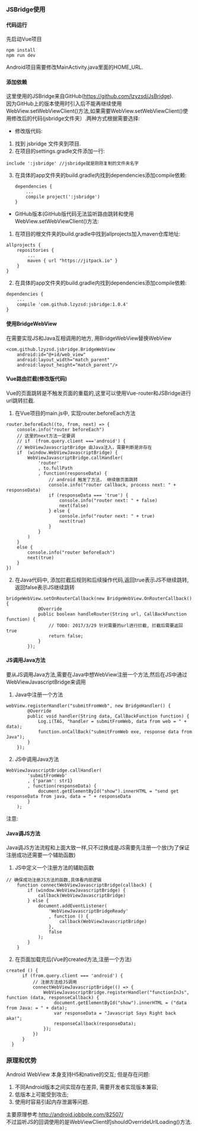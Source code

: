 ### JSBridge使用

#### 代码运行
先启动Vue项目
```
npm install 
npm run dev
```
Android项目需要修改MainActivity.java里面的HOME_URL.
#### 添加依赖
这里使用的JSBridge来自GitHub(https://github.com/lzyzsd/JsBridge).  
因为GitHub上的版本使用时引入后不能再继续使用WebView.setWebViewClient()方法,如果需要WebView.setWebViewClient()使用修改后的代码(jsbridge文件夹）.两种方式根据需要选择:
* 修改版代码:
1. 找到 jsbridge 文件夹到项目.
2. 在项目的settings.gradle文件添加一行:
```
include ':jsbridge' //jsbridge就是刚刚复制的文件夹名字
```
3. 在具体的app文件夹的build.gradle内找到dependencies添加compile依赖:
    ```
    dependencies {
        ...
        compile project(':jsbridge')
    }
    ```
* GitHub版本(GitHub版代码无法监听路由跳转和使用WebView.setWebViewClient()方法: 
1. 在项目的根文件夹的build.gradle中找到allprojects加入maven仓库地址:
``` 
allprojects {
    repositories {
        ...
        maven { url "https://jitpack.io" }
    }
}
```
2. 在具体的app文件夹的build.gradle内找到dependencies添加compile依赖:
```
dependencies {
    ...
    compile 'com.github.lzyzsd:jsbridge:1.0.4'
}
```
#### 使用BridgeWebView
在需要实现JS和Java互相调用的地方, 用BridgeWebView替换WebView
```
<com.github.lzyzsd.jsbridge.BridgeWebView
    android:id="@+id/web_view"
    android:layout_width="match_parent"
    android:layout_height="match_parent"/>
```
#### Vue路由拦截(修改版代码)
Vue的页面跳转是不触发页面的重载的,这里可以使用Vue-router和JSBridge进行url跳转拦截.
1. 在Vue项目的main.js中, 实现router.beforeEach方法
```
router.beforeEach((to, from, next) => {
    console.info("router beforeEach")
    // 这里的next方法一定要调
    // if  (from.query.client ==='android') {
	// WebViewJavascriptBridge 由Java注入，需要判断是非存在
    if  (window.WebViewJavascriptBridge) {
        WebViewJavascriptBridge.callHandler(
            'router'
            , to.fullPath
            , function(responseData) {
                // android 触发了方法， 继续做页面跳转
                console.info("router callback, process next: " + responseData)
                if (responseData === 'true') {
                    console.info("router next: " + false)
                    next(false)
                } else {
                    console.info("router next: " + true)
                    next(true)
                }
            }
        )
    }
    else {
        console.info("router beforeEach")
        next(true)
    }
})
```
2. 在Java代码中, 添加拦截后规则和后续操作代码,返回true表示JS不继续跳转,返回false表示JS继续跳转
```
bridgeWebView.setOnRouterCallback(new BridgeWebView.OnRouterCallback() {
            @Override
            public boolean handleRouter(String url, CallBackFunction function) {
                // TODO: 2017/3/29 针对需要的url进行拦截, 拦截后需要返回true
                return false;
            }
        });
```        


#### JS调用Java方法
要从JS调用Java方法,需要在Java中想WebView注册一个方法,然后在JS中通过WebViewJavascriptBridge来调用
1. Java中注册一个方法
```
webView.registerHandler("submitFromWeb", new BridgeHandler() {
        @Override
        public void handler(String data, CallBackFunction function) {
            Log.i(TAG, "handler = submitFromWeb, data from web = " + data);
            function.onCallBack("submitFromWeb exe, response data from Java");
        }
    });
```
2. JS中调用Java方法
```
WebViewJavascriptBridge.callHandler(
        'submitFromWeb'
        , {'param': str1}
        , function(responseData) {
            document.getElementById("show").innerHTML = "send get responseData from java, data = " + responseData
        }
    );
```
注意: 

#### Java调JS方法
Java调JS方法流程和上面大致一样,只不过换成是JS需要先注册一个放(为了保证注册成功还需要一个辅助函数)
1. JS中定义一个注册方法的辅助函数
```
// 确保成功注册JS方法的函数,具体看内部逻辑
    function connectWebViewJavascriptBridge(callback) {
        if (window.WebViewJavascriptBridge) {
            callback(WebViewJavascriptBridge)
        } else {
            document.addEventListener(
                'WebViewJavascriptBridgeReady'
                , function () {
                    callback(WebViewJavascriptBridge)
                },
                false
            );
        }
    }
```
2. 在页面加载完后(Vue的created方法,注册一个方法)
```
created () {
      if (from.query.client === 'android') {
          // 注册方法给JS调用
          connectWebViewJavascriptBridge(() => {
              WebViewJavascriptBridge.registerHandler("functionInJs", function (data, responseCallback) {
                  document.getElementById("show").innerHTML = ("data from Java: = " + data);
                  var responseData = "Javascript Says Right back aka!";
                  responseCallback(responseData);
              });
          })
      }
  }
```


### 原理和优势
Android WebView 本身支持H5和native的交互; 但是存在问题:
1. 不同Android版本之间实现存在差异, 需要开发者实现版本兼容;
2. 低版本上可能受到攻击;
3. 使用时容易引起内存泄漏等问题.

主要原理参考:http://android.jobbole.com/82507/  
不过监听JS的回调使用的是WebViewClient的shouldOverrideUrlLoading()方法.
